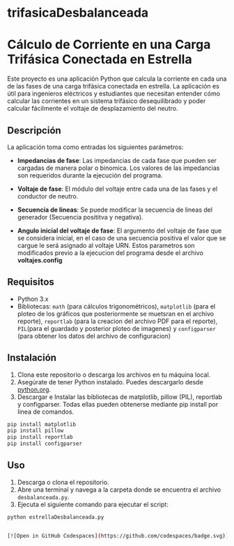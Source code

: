 # trifasicaDesbalanceada

# Cálculo de Corriente en una Carga Trifásica Conectada en Estrella

Este proyecto es una aplicación Python que calcula la corriente en cada una de las fases de una carga trifásica conectada en estrella. La aplicación es útil para ingenieros eléctricos y estudiantes que necesitan entender cómo calcular las corrientes en un sistema trifásico desequilibrado y poder calcular fácilmente el voltaje de desplazamiento del neutro.

## Descripción

La aplicación toma como entradas los siguientes parámetros:
- **Impedancias de fase**: Las impedancias de cada fase que pueden ser cargadas de manera polar o binomica.
Los valores de las impedancias son requeridos durante la ejecución del programa.


- **Voltaje de fase**: El módulo del voltaje entre cada una de las fases y el conductor de neutro.
- **Secuencia de lineas**: Se puede modificar la secuencia de lineas del generador (Secuencia posititva y negativa).
- **Angulo inicial del voltaje de fase**: El argumento del voltaje de fase que se considera inicial, en el caso de una secuencia positiva el valor que se cargue le será asignado al voltaje URN.
Estos parametros son modificados previo a la ejecucion del programa desde el archivo **voltajes.config**

## Requisitos

- Python 3.x
- Bibliotecas: `math` (para cálculos trigonométricos), `matplotlib` (para el ploteo de los gráficos que posteriormente se muetsran en el archivo reporte), `reportlab` (para la creacion del archivo PDF para el reporte), `PIL`(para el guardado y posterior ploteo de imagenes) y `configparser` (para obtener los datos del archivo de configuracion)


## Instalación

1. Clona este repositorio o descarga los archivos en tu máquina local.
2. Asegúrate de tener Python instalado. Puedes descargarlo desde [python.org](https://www.python.org/downloads/).
3. Descargar e Instalar las bibliotecas de matplotlib, pillow (PIL), reportlab y configparser. Todas ellas pueden obtenerse mediante pip install por linea de comandos.
```bash
pip install matplotlib
pip install pillow
pip install reportlab
pip install configparser   
```
## Uso

1. Descarga o clona el repositorio.
2. Abre una terminal y navega a la carpeta donde se encuentra el archivo `desbalanceada.py`.
3. Ejecuta el siguiente comando para ejecutar el script:

```bash
python estrellaDesbalanceada.py


[![Open in GitHub Codespaces](https://github.com/codespaces/badge.svg)](https://github.com/codespaces/new?repo=JCVerdun/trifasicaDesb)